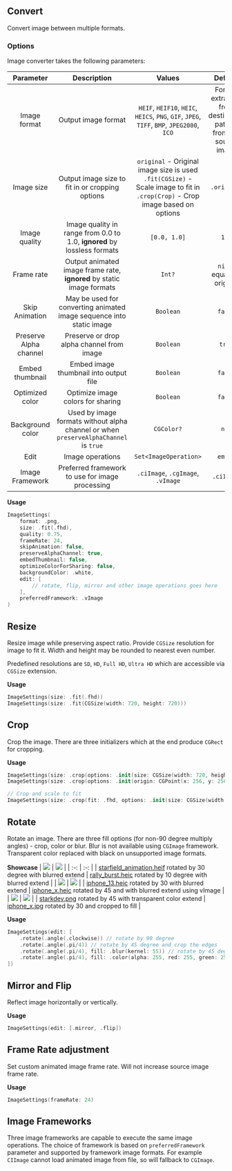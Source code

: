 ## Convert
Convert image between multiple formats.

### Options
Image converter takes the following parameters:

| Parameter | Description | Values | Default |
| :---: | :---: | :---: | :---: |
| Image format | Output image format | `HEIF`, `HEIF10`, `HEIC`, `HEICS`, `PNG`, `GIF`, `JPEG`, `TIFF`, `BMP`, `JPEG2000`, `ICO` | Format extracted from destination path or from the source image |
| Image size | Output image size to fit in or cropping options | `original` - Original image size is used</br> `.fit(CGSize)` - Scale image to fit in</br>`.crop(Crop)` - Crop image based on options | `.original` |
| Image quality | Image quality in range from 0.0 to 1.0, __ignored__ by lossless formats | `[0.0, 1.0]` | `1.0` |
| Frame rate | Output animated image frame rate, __ignored__ by static image formats | `Int?` | `nil` - equals to original |
| Skip Animation | May be used for converting animated image sequence into static image | `Boolean` | `false` |
| Preserve Alpha channel | Preserve or drop alpha channel from image | `Boolean` | `true` |
| Embed thumbnail | Embed image thumbnail into output file | `Boolean` | `false` |
| Optimized color | Optimize image colors for sharing | `Boolean` | `false` |
| Background color | Used by image formats without alpha channel or when `preserveAlphaChannel` is `true` | `CGColor?` | `nil` |
| Edit | Image operations | `Set<ImageOperation>` | `empty` |
| Image Framework | Preferred framework to use for image processing | `.ciImage`, `.cgImage`, `.vImage` | `.ciImage` |

__Usage__
```Swift
ImageSettings(
    format: .png,
    size: .fit(.fhd),
    quality: 0.75,
    frameRate: 24,
    skipAnimation: false,
    preserveAlphaChannel: true,
    embedThumbnail: false,
    optimizeColorForSharing: false,
    backgroundColor: .white,
    edit: [
        // rotate, flip, mirror and other image operations goes here
    ],
    preferredFramework: .vImage
)
```

## Resize
Resize image while preserving aspect ratio. Provide `CGSize` resolution for image to fit it. Width and height may be rounded to nearest even number.

Predefined resolutions are `SD`, `HD`, `Full HD`, `Ultra HD` which are accessible via `CGSize` extension.

__Usage__
```Swift
ImageSettings(size: .fit(.fhd))
ImageSettings(size: .fit(CGSize(width: 720, height: 720)))
```

## Crop
Crop the image. There are three initializers which at the end produce `CGRect` for cropping.

__Usage__
```Swift
ImageSettings(size: .crop(options: .init(size: CGSize(width: 720, height: 720), aligment: .center)))
ImageSettings(size: .crop(options: .init(origin: CGPoint(x: 256, y: 256), size: CGSize(width: 1080, height: 1080))))

// Crop and scale to fit
ImageSettings(size: .crop(fit: .fhd, options: .init(size: CGSize(width: 512, height: 512), aligment: .center)))
```

## Rotate
Rotate an image. There are three fill options (for non-90 degree multiply angles) - crop, color or blur. Blur is not available using `CGImage` framework. Transparent color replaced with black on unsupported image formats.

__Showcase__
| <img src='https://github.com/starkdmi/MediaToolSwift/assets/21260939/f3dffc9c-e83b-4729-9ed2-89e433e30705'/> | <img src='https://github.com/starkdmi/MediaToolSwift/assets/21260939/bff8d555-f58c-4f41-a2b1-f879a82a420f'/> |
| :-: | :-: |
| [starfield_animation.heif](Tests/media/starfield_animation.heif) rotated by 30 degree with blurred extend | [rally_burst.heic](Tests/media/rally_burst.heic) rotated by 10 degree with blurred extend |
| <img src='https://github.com/starkdmi/MediaToolSwift/assets/21260939/aae9096d-683b-4e9b-bbd5-38987d92a97f'/> | <img src='https://github.com/starkdmi/MediaToolSwift/assets/21260939/a405b8d5-b66b-4716-9fa4-ece7b38474f7'/> |
| [iphone_13.heic](Tests/media/iphone_13_hdr_gain_map.HEIC) rotated by 30 with blurred extend | [iphone_x.heic](Tests/media/iphone_x.HEIC) rotated by 45 and with blurred extend using vImage |
| <img src='https://github.com/starkdmi/MediaToolSwift/assets/21260939/39b80124-2c55-4cc0-a3cc-c052aeea4e1a'/> | <img src='https://github.com/starkdmi/MediaToolSwift/assets/21260939/c6f584c0-d489-4ef4-9f0f-ca1a344e4190'/> |
| [starkdev.png](Tests/media/starkdev.png) rotated by 45 with transparent color extend | [iphone_x.jpg](Tests/media/iphone_x.jpg) rotated by 30 and cropped to fill |
<!--<picture><source srcset="starfield_animation_30.webp" /><source srcset="starfield_animation_30.gif" /><img src="starfield_animation_30.webp" alt="starfield_animation.heif rotated by 30 degree with blurred extend" /></picture>-->

__Usage__
```Swift
ImageSettings(edit: [
    .rotate(.angle(.clockwise)) // rotate by 90 degree
    .rotate(.angle(.pi/4)) // rotate by 45 degree and crop the edges
    .rotate(.angle(.pi/4), fill: .blur(kernel: 55)) // rotate by 45 degree with blurred extend on edges
    .rotate(.angle(.pi/4), fill: .color(alpha: 255, red: 255, green: 255, blue: 255)) // rotate by 45 degree with white color fill on edges
])
```

## Mirror and Flip
Reflect image horizontally or vertically.

__Usage__
```Swift
ImageSettings(edit: [.mirror, .flip])
```

## Frame Rate adjustment
Set custom animated image frame rate. Will not increase source image frame rate.

__Usage__
```Swift
ImageSettings(frameRate: 24)
```

## Image Frameworks
Three image frameworks are capable to execute the same image operations. The choice of framework is based on `preferredFramework` parameter and supported by framework image formats. For example `CIImage` cannot load animated image from file, so will fallback to `CGImage`.
